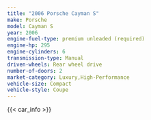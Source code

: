 ```yaml
---
title: "2006 Porsche Cayman S"
make: Porsche
model: Cayman S
year: 2006
engine-fuel-type: premium unleaded (required)
engine-hp: 295
engine-cylinders: 6
transmission-type: Manual
driven-wheels: Rear wheel drive
number-of-doors: 2
market-category: Luxury,High-Performance
vehicle-size: Compact
vehicle-style: Coupe
---
```


{{< car_info >}}
